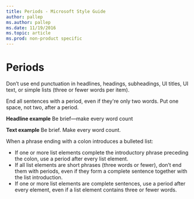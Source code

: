 ```yaml
---
title: Periods - Microsoft Style Guide
author: pallep
ms.author: pallep
ms.date: 11/19/2016
ms.topic: article
ms.prod: non-product specific
---
```


# Periods

Don’t
use end punctuation in headlines, headings, subheadings, UI
titles, UI text, or simple lists (three or fewer words per item).

End all sentences with a period, even if they're only two words. Put one space, not two, after a period. 

**Headline example** Be brief—make every word count

**Text example** Be brief. Make every word count.

When a phrase ending with a colon introduces a bulleted list:

  - If one or more list elements complete the introductory phrase preceding the colon, use a period after every list element.
  - If
    all list elements are short phrases (three words or fewer), don’t
    end them with periods, even if they form a complete sentence
    together with the list introduction.
  - If
    one or more list elements are complete sentences, use a period
    after every element, even if a list element contains three or fewer
    words.
